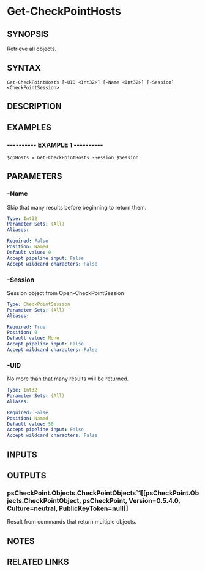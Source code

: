 # Get-CheckPointHosts

## SYNOPSIS
Retrieve all objects.

## SYNTAX

```
Get-CheckPointHosts [-UID <Int32>] [-Name <Int32>] [-Session] <CheckPointSession>
```

## DESCRIPTION

## EXAMPLES

### ----------  EXAMPLE 1  ----------
```
$cpHosts = Get-CheckPointHosts -Session $Session
```

## PARAMETERS

### -Name
Skip that many results before beginning to return them.

```yaml
Type: Int32
Parameter Sets: (All)
Aliases: 

Required: False
Position: Named
Default value: 0
Accept pipeline input: False
Accept wildcard characters: False
```

### -Session
Session object from Open-CheckPointSession

```yaml
Type: CheckPointSession
Parameter Sets: (All)
Aliases: 

Required: True
Position: 0
Default value: None
Accept pipeline input: False
Accept wildcard characters: False
```

### -UID
No more than that many results will be returned.

```yaml
Type: Int32
Parameter Sets: (All)
Aliases: 

Required: False
Position: Named
Default value: 50
Accept pipeline input: False
Accept wildcard characters: False
```

## INPUTS

## OUTPUTS

### psCheckPoint.Objects.CheckPointObjects`1[[psCheckPoint.Objects.CheckPointObject, psCheckPoint, Version=0.5.4.0, Culture=neutral, PublicKeyToken=null]]
Result from commands that return multiple objects.

## NOTES

## RELATED LINKS


